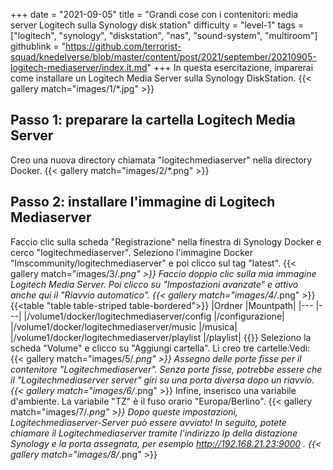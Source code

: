 +++
date = "2021-09-05"
title = "Grandi cose con i contenitori: media server Logitech sulla Synology disk station"
difficulty = "level-1"
tags = ["logitech", "synology", "diskstation", "nas", "sound-system", "multiroom"]
githublink = "https://github.com/terrorist-squad/knedelverse/blob/master/content/post/2021/september/20210905-logitech-mediaserver/index.it.md"
+++
In questa esercitazione, imparerai come installare un Logitech Media Server sulla Synology DiskStation.
{{< gallery match="images/1/*.jpg" >}}

## Passo 1: preparare la cartella Logitech Media Server
Creo una nuova directory chiamata "logitechmediaserver" nella directory Docker.
{{< gallery match="images/2/*.png" >}}

## Passo 2: installare l'immagine di Logitech Mediaserver
Faccio clic sulla scheda "Registrazione" nella finestra di Synology Docker e cerco "logitechmediaserver". Seleziono l'immagine Docker "lmscommunity/logitechmediaserver" e poi clicco sul tag "latest".
{{< gallery match="images/3/*.png" >}}
Faccio doppio clic sulla mia immagine Logitech Media Server. Poi clicco su "Impostazioni avanzate" e attivo anche qui il "Riavvio automatico".
{{< gallery match="images/4/*.png" >}}
{{<table "table table-striped table-bordered">}}
|Ordner |Mountpath|
|--- |---|
|/volume1/docker/logitechmediaserver/config |/configurazione|
|/volume1/docker/logitechmediaserver/music |/musica|
|/volume1/docker/logitechmediaserver/playlist |/playlist|
{{</table>}}
Seleziono la scheda "Volume" e clicco su "Aggiungi cartella". Lì creo tre cartelle:Vedi:
{{< gallery match="images/5/*.png" >}}
Assegno delle porte fisse per il contenitore "Logitechmediaserver". Senza porte fisse, potrebbe essere che il "Logitechmediaserver server" giri su una porta diversa dopo un riavvio.
{{< gallery match="images/6/*.png" >}}
Infine, inserisco una variabile d'ambiente. La variabile "TZ" è il fuso orario "Europa/Berlino".
{{< gallery match="images/7/*.png" >}}
Dopo queste impostazioni, Logitechmediaserver-Server può essere avviato! In seguito, potete chiamare il Logitechmediaserver tramite l'indirizzo Ip della distazione Synology e la porta assegnata, per esempio http://192.168.21.23:9000 .
{{< gallery match="images/8/*.png" >}}
